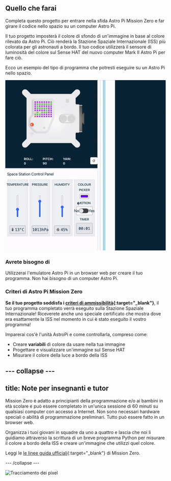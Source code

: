 ## Quello che farai

Completa questo progetto per entrare nella sfida Astro Pi Mission Zero e far girare il codice nello spazio su un computer Astro Pi.

Il tuo progetto imposterà il colore di sfondo di un'immagine in base al colore rilevato da Astro Pi. Ciò renderà la Stazione Spaziale Internazionale (ISS) più colorata per gli astronauti a bordo. Il tuo codice utilizzerà il sensore di luminosità del colore sul Sense HAT del nuovo computer Mark II Astro Pi per fare ciò.

Ecco un esempio del tipo di programma che potresti eseguire su un Astro Pi nello spazio.

![L'emulatore Sense HAT che esegue un programma di esempio con un serpente il cui colore di sfondo cambia in sintonia con il sensore.](images/finished.gif)

### Avrete bisogno di

Utilizzerai l'emulatore Astro Pi in un browser web per creare il tuo programma. Non hai bisogno di un computer Astro Pi.

### Criteri di Astro Pi Mission Zero

**Se il tuo progetto soddisfa i [criteri di ammissibilità](https://astro-pi.org/it/mission-zero/eligibility){:target="_blank"}**, il tuo programma completato verrà eseguito sulla Stazione Spaziale Internazionale! Riceverete anche uno speciale certificato che mostra dove era esattamente la ISS nel momento in cui è stato eseguito il vostro programma!

Imparerai cos'è l'unità AstroPi e come controllarla, compreso come:
+ Creare **variabili** di colore da usare nella tua immagine
+ Progettare e visualizzare un'immagine sul Sense HAT
+ Misurare il colore della luce a bordo della ISS

--- collapse ---
---
title: Note per insegnanti e tutor
---

Mission Zero è adatto a principianti della programmazione e/o ai bambini in età scolare e può essere completato in un'unica sessione di 60 minuti su qualsiasi computer con accesso a Internet. Non sono necessari hardware speciali o abilità di programmazione preliminari. Tutto può essere fatto in un browser web.

Organizza i tuoi giovani in squadre da uno a quattro e lascia che noi li guidiamo attraverso la scrittura di un breve programma Python per misurare il colore a bordo della ISS e creare un'immagine che utilizzi quel colore.

Leggi le [le linee guida ufficiali](https://astro-pi.org/it/mission-zero/guidelines){:target="_blank"} di Mission Zero.

--- /collapse ---

![Tracciamento dei pixel](https://code.org/api/hour/begin_raspberrypi_astropi.png)
